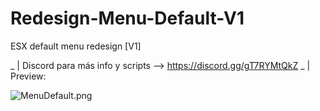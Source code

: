 # Redesign-Menu-Default-V1
ESX default menu redesign [V1]

_ | Discord para más info y scripts --> https://discord.gg/gT7RYMtQkZ
_ | Preview:

![MenuDefault.png](https://i.postimg.cc/SQDHB4Hk/esx-menu-default-V1.png)

